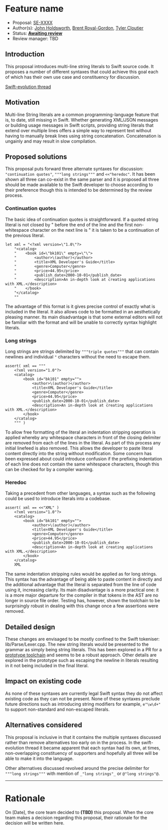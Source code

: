 # Feature name

* Proposal: [SE-XXXX](https://github.com/apple/swift-evolution/blob/master/proposals/XXXX-name.md)
* Author(s): [John Holdsworth](https://github.com/johnno1962), [Brent Royal-Gordon](https://github.com/brentdax), [Tyler Cloutier](https://github.com/TheArtOfEngineering)
* Status: **[Awaiting review](#rationale)**
* Review manager: TBD

## Introduction

This proposal introduces multi-line string literals to Swift source code.
It proposes a number of different syntaxes that could achieve this goal
each of which has their own use case and constituency for discussion.

[Swift-evolution thread](http://thread.gmane.org/gmane.comp.lang.swift.evolution/904/focus=15133)

## Motivation

Multi-line String literals are a common programming-language feature that is, to date, still missing in Swift.
Whether generating XML/JSON messages or building usage messages in Swift scripts, providing string literals that 
extend over multiple lines offers a simple way to represent text without having to manually break lines using
string concatenation. Concatenation is ungainly and may result in slow compilation.

## Proposed solutions

This proposal puts forward three alternate syntaxes for discussion: `"continuation quotes"`, `"""long strings"""`
and `<<"heredoc"`. It has been shown all three can co-exist in the same parser and it is proposed all
three should be made available to the Swift developer to choose according to their preference though
this is intended to be determined by the review process.

### Continuation quotes

The basic idea of continuation quotes is straightforward. If a quoted string literal is not closed by "
before the end of the line and the first non-whitespace character on the next line is " it is taken to
be a continuation of the previous literal.

    let xml = "<?xml version=\"1.0\"?>
        "<catalog>
        "    <book id=\"bk101\" empty=\"\">
        "        <author>\(author)</author>
        "        <title>XML Developer's Guide</title>
        "        <genre>Computer</genre>
        "        <price>44.95</price>
        "        <publish_date>2000-10-01</publish_date>
        "        <description>An in-depth look at creating applications with XML.</description>
        "    </book>
        "</catalog>
        ""

The advantage of this format is it gives precise control of exactly what is included in the literal. It also
allows code to be formatted in an aesthetically pleasing manner. Its main disadvantage is that some external 
editors will not be familiar with the format and will be unable to correctly syntax highlight literals.

### Long strings

Long strings are strings delimited by `"""triple quotes"""` that can contain newlines and individual `"`
characters without the need to escape them.

    assert( xml == """
        <?xml version="1.0"?>
        <catalog>
            <book id="bk101" empty="">
                <author>\(author)</author>
                <title>XML Developer's Guide</title>
                <genre>Computer</genre>
                <price>44.95</price>
                <publish_date>2000-10-01</publish_date>
                <description>An in-depth look at creating applications with XML.</description>
            </book>
        </catalog>
        """ )

To allow free formatting of the literal an indentation stripping operation is applied whereby
any whitespace characters in front of the closing delimiter are removed from each of the lines 
in the literal. As part of this process any initial linefeed is also removed. This allows the
developer to paste literal content directly into the string without modification. Some concern
has been expressed about could introduce confusion if the prefixing indentation of each line does
not contain the same whitespace characters, though this can be checked for by a compiler warning.

### Heredoc

Taking a precedent from other languages, a syntax such as the following could be used to introduce
literals into a codebase. 

    assert( xml == <<"XML" )
        <?xml version="1.0"?>
        <catalog>
            <book id="bk101" empty="">
                <author>\(author)</author>
                <title>XML Developer's Guide</title>
                <genre>Computer</genre>
                <price>44.95</price>
                <publish_date>2000-10-01</publish_date>
                <description>An in-depth look at creating applications with XML.</description>
            </book>
        </catalog>
        XML

The same indentation stripping rules would be applied as for long strings. This syntax has the 
advantage of being able to paste content in directly and the additional advantage that the
literal is separated from the line of code using it, increasing clarity. Its main disadvantage
is a more practical one: it is a more major departure for the compiler in that tokens
in the AST are no longer in source file order. Testing has, however, shown the toolchain
to be surprisingly robust in dealing with this change once a few assertions were removed.

## Detailed design

These changes are envisaged to be mostly confined to the Swift tokeniser: lib/Parse/Lexer.cpp.
The new string literals would be presented to the grammar as simply being string literals.
This has been explored in a PR for a [prototype toolchain](https://github.com/apple/swift/pull/2275)
and seems to be a robust approach. Other details are explored in the prototype such as
escaping the newline in literals resulting in it not being included in the final literal.

## Impact on existing code

As none of these syntaxes are currently legal Swift syntax they do not affect existing code as
they can not be present. None of these syntaxes preclude future directions such as introducing
string modifiers for example, `e"\w\d+"` to support non-standard and non-escaped literals.

## Alternatives considered

This proposal is inclusive in that it contains the multiple syntaxes discussed rather
than remove alternatives too early on in the process.  In the swift-evolution thread
it became apparent that each syntax had its own, at times, non-overlapping constituency
of supporters and hopefully all three will be able to make it into the language.

Other alternatives discussed revolved around the precise delimiter for `"""long strings"""`
with mention of `_"long strings"_` or `@"long strings"@`.

-------------------------------------------------------------------------------

# Rationale

On [Date], the core team decided to **(TBD)** this proposal.
When the core team makes a decision regarding this proposal,
their rationale for the decision will be written here.
